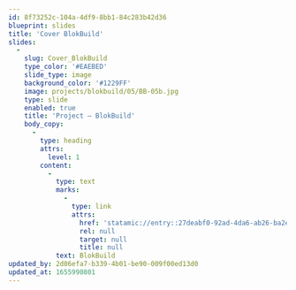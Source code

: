 ```yaml
---
id: 8f73252c-104a-4df9-8bb1-84c283b42d36
blueprint: slides
title: 'Cover BlokBuild'
slides:
  -
    slug: Cover_BlokBuild
    type_color: '#EAEBED'
    slide_type: image
    background_color: '#1229FF'
    image: projects/blokbuild/05/BB-05b.jpg
    type: slide
    enabled: true
    title: 'Project — BlokBuild'
    body_copy:
      -
        type: heading
        attrs:
          level: 1
        content:
          -
            type: text
            marks:
              -
                type: link
                attrs:
                  href: 'statamic://entry::27deabf0-92ad-4da6-ab26-ba2e24b7db59'
                  rel: null
                  target: null
                  title: null
            text: BlokBuild
updated_by: 2d06efa7-b339-4b01-be90-009f00ed13d0
updated_at: 1655990801
---
```

